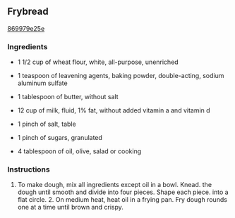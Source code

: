 ## Frybread

[869979e25e](http://www.food.com/recipe/frybread-420628)

### Ingredients

 - 1 1/2 cup of wheat flour, white, all-purpose, unenriched

 - 1 teaspoon of leavening agents, baking powder, double-acting, sodium aluminum sulfate

 - 1 tablespoon of butter, without salt

 - 12 cup of milk, fluid, 1% fat, without added vitamin a and vitamin d

 - 1 pinch of salt, table

 - 1 pinch of sugars, granulated

 - 4 tablespoon of oil, olive, salad or cooking

### Instructions

1. To make dough, mix all ingredients except oil in a bowl. Knead. the dough until smooth and divide into four pieces. Shape each piece. into a flat circle. 2. On medium heat, heat oil in a frying pan. Fry dough rounds one at a time until brown and crispy.